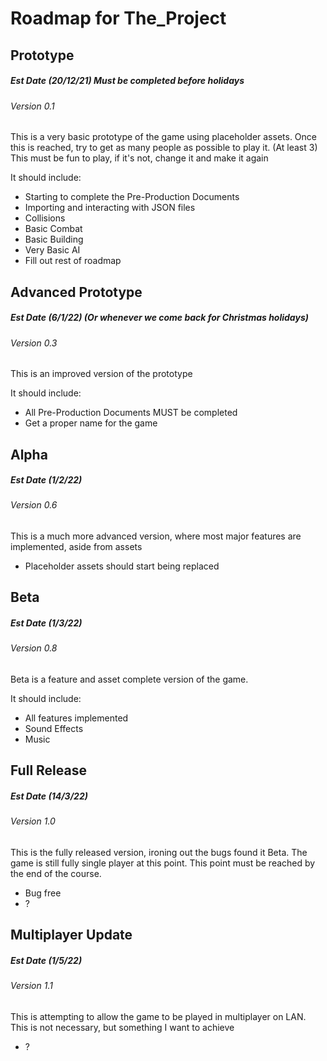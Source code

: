 # Roadmap for The_Project

## Prototype
##### Est Date (20/12/21) Must be completed before holidays
###### Version 0.1
This is a very basic prototype of the game using placeholder assets. 
Once this is reached, try to get as many people as possible to play it. 
(At least 3) This must be fun to play, if it's not, change it and make it again

It should include:
* Starting to complete the Pre-Production Documents
* Importing and interacting with JSON files
* Collisions 
* Basic Combat
* Basic Building
* Very Basic AI
* Fill out rest of roadmap

## Advanced Prototype
##### Est Date (6/1/22) (Or whenever we come back for Christmas holidays)
###### Version 0.3
This is an improved version of the prototype 

It should include:
* All Pre-Production Documents MUST be completed
* Get a proper name for the game


## Alpha
##### Est Date (1/2/22)
###### Version 0.6
This is a much more advanced version, where most major features are 
implemented, aside from assets
* Placeholder assets should start being replaced



## Beta
##### Est Date (1/3/22)
###### Version 0.8
Beta is a feature and asset complete version of the game. 

It should include:
* All features implemented
* Sound Effects 
* Music


## Full Release
##### Est Date (14/3/22)
###### Version 1.0
This is the fully released version, ironing out the bugs found it Beta. 
The game is still fully single player at this point. This point must be reached by the end of the course.
* Bug free
* ?

## Multiplayer Update
##### Est Date (1/5/22)
###### Version 1.1
This is attempting to allow the game to be played in multiplayer on LAN. 
This is not necessary, but something I want to achieve
* ?


